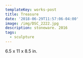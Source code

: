 ```yaml
---
templateKey: works-post
title: Treasure
date: '2018-06-29T11:57:06-04:00'
image: /img/DSC_2222.jpg
description: stoneware. 2016
tags:
  - sculpture
---
```

6.5 x 11 x 8.5 in.
